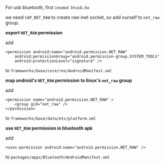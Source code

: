 For usb bluetooth, first `insmod btusb.ko`

we need `CAP_NET_RAW` to create raw inet socket, so add ourself to `net_raw` group.

**export `NET_RAW` permission**

add

    <permission android:name="android.permission.NET_RAW"
        android:permissionGroup="android.permission-group.SYSTEM_TOOLS"
        android:protectionLevel="signature" />

to `frameworks/base/core/res/AndroidManifest.xml`

**map android's `NET_RAW` permission to linux's `net_raw` group**

add

    <permission name="android.permission.NET_RAW" >
        <group gid="net_raw" />
    </permission>

to `frameworks/base/data/etc/platform.xml`

**use `NET_RAW` permission in bluetooth apk**

add

    <uses-permission android:name="android.permission.NET_RAW" />

to `packages/apps/Bluetooth/AndroidManifest.xml`

